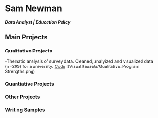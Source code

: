 # Sam Newman

##### Data Analyst | Education Policy 

## Main Projects 
### Qualitative Projects 
-Thematic analysis of survey data. Cleaned, analyized and visualized data (n=269) for a university. 
[Code](https://github.com/samuelnewman03/Portfolio-Projects/blob/main/Qualitative%20Project_Program%20Strengths.Rmd)
![Visual](assets/Qualitative_Program Strengths.png) 

### Quantiative Projects 

### Other Projects 

### Writing Samples 
